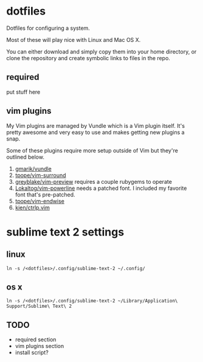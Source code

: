 # dotfiles

Dotfiles for configuring a system.

Most of these will play nice with Linux and Mac OS X.

You can either download and simply copy them into your home directory, or clone the repository and create symbolic links to files in the repo.

## required

put stuff here

## vim plugins

My Vim plugins are managed by Vundle which is a Vim plugin itself. It's pretty awesome and very easy to use and makes getting new plugins a snap.

Some of these plugins require more setup outside of Vim but they're outlined below.

1. [gmarik/vundle](https://github.com/gmarik/vundle)
2. [tpope/vim-surround](https://github.com/tpope/vim-surround)
3. [greyblake/vim-preview](https://github.com/greyblake/vim-preview) requires a couple rubygems to operate
4. [Lokaltog/vim-powerline](https://github.com/Lokaltog/vim-powerline) needs a patched font. I included my favorite font that's pre-patched.
5. [tpope/vim-endwise](https://github.com/tpope/vim-endwise)
6. [kien/ctrlp.vim](https://github.com/kien/ctrlp.vim)

# sublime text 2 settings

## linux

    ln -s /<dotfiles>/.config/sublime-text-2 ~/.config/

## os x

    ln -s /<dotfiles>/.config/sublime-text-2 ~/Library/Application\ Support/Sublime\ Text\ 2

## TODO
* required section
* vim plugins section
* install script?
